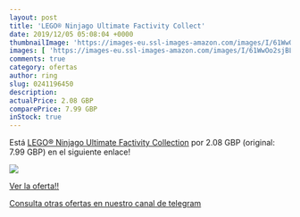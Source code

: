 ```yaml
---
layout: post
title: 'LEGO® Ninjago Ultimate Factivity Collect'
date: 2019/12/05 05:08:04 +0000
thumbnailImage: 'https://images-eu.ssl-images-amazon.com/images/I/61WwOo2sjBL._SL200_.jpg'
images: [ 'https://images-eu.ssl-images-amazon.com/images/I/61WwOo2sjBL._SL200_.jpg' ]
comments: true
category: ofertas
author: ring
slug: 0241196450
description:
actualPrice: 2.08 GBP
comparePrice: 7.99 GBP
inStock: true
---
```


Está [LEGO® Ninjago Ultimate Factivity Collection](https://www.amazon.com/dp/0241196450/?tag=redken08-20) por 2.08 GBP (original: 7.99 GBP) en el siguiente enlace!

[![](https://images-eu.ssl-images-amazon.com/images/I/61WwOo2sjBL._SL200_.jpg)](https://www.amazon.com/dp/0241196450/?tag=redken08-20)

[Ver la oferta!!](https://www.amazon.com/dp/0241196450/?tag=redken08-20)

[Consulta otras ofertas en nuestro canal de telegram](https://t.me/s/ofertas25)
